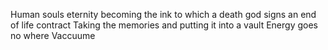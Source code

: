Human souls eternity becoming the ink to which a death god signs an end of life contract
Taking the memories and putting it into a vault
Energy goes no where
Vaccuume